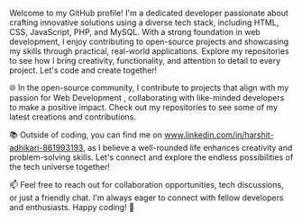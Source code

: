 Welcome to my GitHub profile! I'm a dedicated developer passionate about crafting innovative solutions using a diverse tech stack, including HTML, CSS, JavaScript, PHP, and MySQL. With a strong foundation in web development, I enjoy contributing to open-source projects and showcasing my skills through practical, real-world applications. Explore my repositories to see how I bring creativity, functionality, and attention to detail to every project. Let's code and create together!

🌐 In the open-source community, I contribute to projects that align with my passion for Web Development , collaborating with like-minded developers to make a positive impact. Check out my repositories to see some of my latest creations and contributions.

📚 Outside of coding, you can find me on www.linkedin.com/in/harshit-adhikari-861993193, as I believe a well-rounded life enhances creativity and problem-solving skills. Let's connect and explore the endless possibilities of the tech universe together!

📫 Feel free to reach out for collaboration opportunities, tech discussions, or just a friendly chat. I'm always eager to connect with fellow developers and enthusiasts. Happy coding! 🚀
